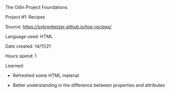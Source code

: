 The Odin Project Foundations

Project #1: Recipes

Source: https://sybrenkeizer.github.io/top-recipes/ 

Language used: HTML

Date created: 14/11/21

Hours spend: 1

Learned:

- Refreshed some HTML material

- Better understanding in the difference between properties and attributes
